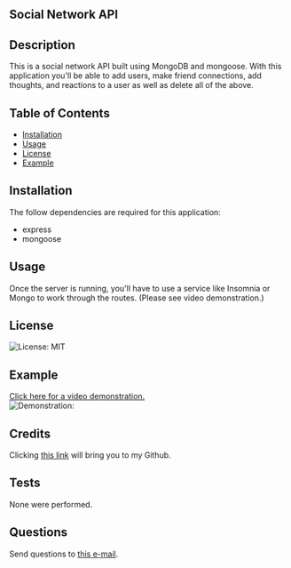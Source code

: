 ## Social Network API 

## Description

This is a social network API built using MongoDB and mongoose. With this application you'll be able to add users, make friend connections, add thoughts, and reactions to a user as well as delete all of the above. 

## Table of Contents
 

- [Installation](#installation)
- [Usage](#usage)
- [License](#license)
- [Example](#example)


## Installation

The follow dependencies are required for this application: 

* express
* mongoose

## Usage

Once the server is running, you'll have to use a service like Insomnia or Mongo to work through the routes. (Please see video demonstration.)

## License

![License: MIT](https://img.shields.io/badge/License-MIT-yellow.svg)

## Example

[Click here for a video demonstration.](https://drive.google.com/file/d/1qlJiD2_YSNyleD9bc-X-ZBunaGRd6UqQ/view?usp=sharing)<br>
![Demonstration:](/demo.gif)

## Credits

Clicking [this link](https://github.com/zeebigbadkitty/Social-Network-API) will bring you to my Github.

## Tests

None were performed.
 
## Questions

Send questions to [this e-mail](candice.radam@gmail.com).
